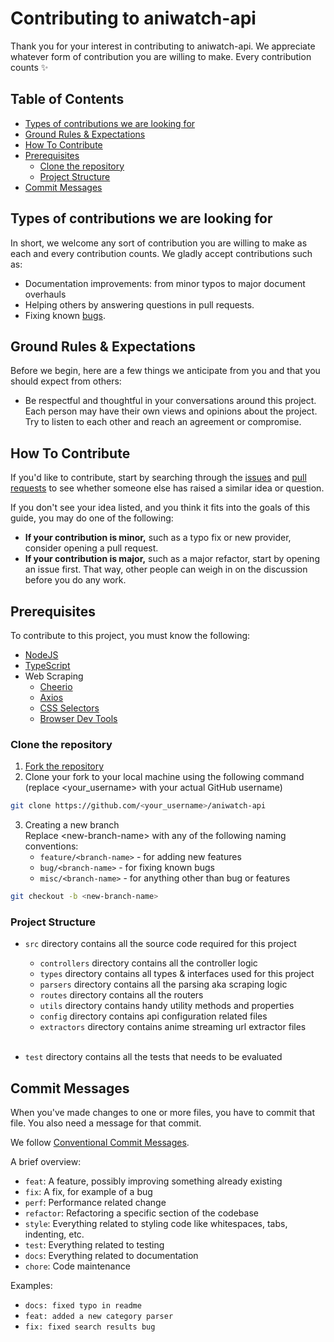# Contributing to aniwatch-api

Thank you for your interest in contributing to aniwatch-api. We appreciate whatever form of contribution you are willing to make. Every contribution counts ✨

## Table of Contents

- [Types of contributions we are looking for](#types-of-contributions-we-are-looking-for)
- [Ground Rules & Expectations](#ground-rules--expectations)
- [How To Contribute](#how-to-contribute)
- [Prerequisites](#prerequisites)
  - [Clone the repository](#clone-the-repository)
  - [Project Structure](#project-structure)
- [Commit Messages](#commit-messages)

## Types of contributions we are looking for

In short, we welcome any sort of contribution you are willing to make as each and every contribution counts. We gladly accept contributions such as:

- Documentation improvements: from minor typos to major document overhauls
- Helping others by answering questions in pull requests.
- Fixing known [bugs](https://github.com/ghoshRitesh12/aniwatch-api/issues?q=is%3Aopen).

## Ground Rules & Expectations

Before we begin, here are a few things we anticipate from you and that you should expect from others:

- Be respectful and thoughtful in your conversations around this project. Each person may have their own views and opinions about the project. Try to listen to each other and reach an agreement or compromise.

## How To Contribute

If you'd like to contribute, start by searching through the [issues](https://github.com/ghoshRitesh12/aniwatch-api/issues) and [pull requests](https://github.com/ghoshRitesh12/aniwatch-api/pulls) to see whether someone else has raised a similar idea or question.

If you don't see your idea listed, and you think it fits into the goals of this guide, you may do one of the following:

- **If your contribution is minor,** such as a typo fix or new provider, consider opening a pull request.
- **If your contribution is major,** such as a major refactor, start by opening an issue first. That way, other people can weigh in on the discussion before you do any work.

## Prerequisites

To contribute to this project, you must know the following:

- [NodeJS](https://nodejs.org/)
- [TypeScript](https://www.typescriptlang.org/)
- Web Scraping
  - [Cheerio](https://cheerio.js.org/)
  - [Axios](https://axios-http.com/docs/intro)
  - [CSS Selectors](https://developer.mozilla.org/en-US/docs/Web/CSS/CSS_Selectors)
  - [Browser Dev Tools](https://developer.mozilla.org/en-US/docs/Learn/Common_questions/Tools_and_setup/What_are_browser_developer_tools)

### Clone the repository

1. [Fork the repository](https://github.com/ghoshRitesh12/aniwatch-api/fork)
2. Clone your fork to your local machine using the following command (replace <your_username> with your actual GitHub username)

```bash
git clone https://github.com/<your_username>/aniwatch-api
```

3. Creating a new branch <br/>
   Replace \<new-branch-name> with any of the following naming conventions: <br/>
   - `feature/<branch-name>` - for adding new features
   - `bug/<branch-name>` - for fixing known bugs
   - `misc/<branch-name>` - for anything other than bug or features

```bash
git checkout -b <new-branch-name>
```

### Project Structure

- `src` directory contains all the source code required for this project

  - `controllers` directory contains all the controller logic
  - `types` directory contains all types & interfaces used for this project
  - `parsers` directory contains all the parsing aka scraping logic
  - `routes` directory contains all the routers
  - `utils` directory contains handy utility methods and properties
  - `config` directory contains api configuration related files
  - `extractors` directory contains anime streaming url extractor files
    <br/><br/>

- `test` directory contains all the tests that needs to be evaluated

## Commit Messages

When you've made changes to one or more files, you have to commit that file. You also need a message for that commit.

We follow [Conventional Commit Messages](https://www.conventionalcommits.org/en/v1.0.0/#summary).

A brief overview:

- `feat`: A feature, possibly improving something already existing
- `fix`: A fix, for example of a bug
- `perf`: Performance related change
- `refactor`: Refactoring a specific section of the codebase
- `style`: Everything related to styling code like whitespaces, tabs, indenting, etc.
- `test`: Everything related to testing
- `docs`: Everything related to documentation
- `chore`: Code maintenance

Examples:

- `docs: fixed typo in readme`
- `feat: added a new category parser`
- `fix: fixed search results bug`
